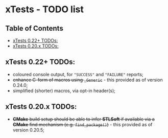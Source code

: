 # xTests - TODO list <!-- omit in toc -->

## Table of Contents <!-- omit in toc -->

- [xTests 0.22+ TODOs:](#xtests-022-todos)
- [xTests 0.20.x TODOs:](#xtests-020x-todos)


## xTests 0.22+ TODOs:

* coloured console output, for `"SUCCESS"` and `"FAILURE"` reports;
* ~~enhance C-form of macros using `_Generic`~~ - this provided as of version 0.24.0;
* simplified (shorter) macros, via opt-in header(s);


## xTests 0.20.x TODOs:

* ~~**CMake** build setup should be able to infer **STLSoft** if available via a **CMake** find mechanism (e.g. `find_package()`)~~ - this provided as of version 0.20.5;


<!-- ########################### end of file ########################### -->

